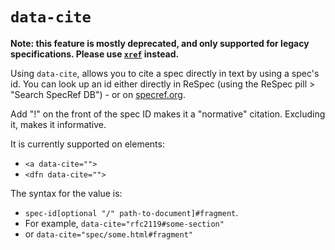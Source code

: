 # `data-cite`

**Note: this feature is mostly deprecated, and only supported for legacy specifications. Please use [`xref`](xref) instead.**

Using `data-cite`, allows you to cite a spec directly in text by using a spec's id. You can look up an id either directly in ReSpec (using the ReSpec pill > "Search SpecRef DB") - or on [specref.org](http://www.specref.org/).   

Add "!" on the front of the spec ID makes it a "normative" citation. Excluding it, makes it informative.

It is currently supported on elements: 

  * `<a data-cite="">`
  * `<dfn data-cite="">`

The syntax for the value is:

 * `spec-id[optional "/" path-to-document]#fragment`. 
 * For example, `data-cite="rfc2119#some-section"` 
 * or `data-cite="spec/some.html#fragment"` 
